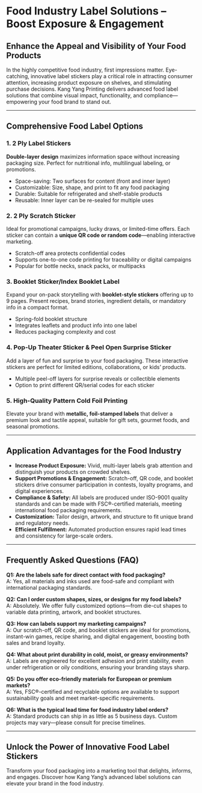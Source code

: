 # Food Industry Label Solutions – Boost Exposure & Engagement

## Enhance the Appeal and Visibility of Your Food Products

In the highly competitive food industry, first impressions matter. Eye-catching, innovative label stickers play a critical role in attracting consumer attention, increasing product exposure on shelves, and stimulating purchase decisions. Kang Yang Printing delivers advanced food label solutions that combine visual impact, functionality, and compliance—empowering your food brand to stand out.

---

## Comprehensive Food Label Options

### 1. 2 Ply Label Stickers
**Double-layer design** maximizes information space without increasing packaging size. Perfect for nutritional info, multilingual labeling, or promotions.

- Space-saving: Two surfaces for content (front and inner layer)
- Customizable: Size, shape, and print to fit any food packaging
- Durable: Suitable for refrigerated and shelf-stable products
- Reusable: Inner layer can be re-sealed for multiple uses

### 2. 2 Ply Scratch Sticker
Ideal for promotional campaigns, lucky draws, or limited-time offers. Each sticker can contain a **unique QR code or random code**—enabling interactive marketing.

- Scratch-off area protects confidential codes
- Supports one-to-one code printing for traceability or digital campaigns
- Popular for bottle necks, snack packs, or multipacks

### 3. Booklet Sticker/Index Booklet Label
Expand your on-pack storytelling with **booklet-style stickers** offering up to 9 pages. Present recipes, brand stories, ingredient details, or mandatory info in a compact format.

- Spring-fold booklet structure
- Integrates leaflets and product info into one label
- Reduces packaging complexity and cost

### 4. Pop-Up Theater Sticker & Peel Open Surprise Sticker
Add a layer of fun and surprise to your food packaging. These interactive stickers are perfect for limited editions, collaborations, or kids’ products.

- Multiple peel-off layers for surprise reveals or collectible elements
- Option to print different QR/serial codes for each sticker

### 5. High-Quality Pattern Cold Foil Printing
Elevate your brand with **metallic, foil-stamped labels** that deliver a premium look and tactile appeal, suitable for gift sets, gourmet foods, and seasonal promotions.

---

## Application Advantages for the Food Industry

- **Increase Product Exposure:** Vivid, multi-layer labels grab attention and distinguish your products on crowded shelves.
- **Support Promotions & Engagement:** Scratch-off, QR code, and booklet stickers drive consumer participation in contests, loyalty programs, and digital experiences.
- **Compliance & Safety:** All labels are produced under ISO-9001 quality standards and can be made with FSC®-certified materials, meeting international food packaging requirements.
- **Customization:** Tailor design, artwork, and structure to fit unique brand and regulatory needs.
- **Efficient Fulfillment:** Automated production ensures rapid lead times and consistency for large-scale orders.

---

## Frequently Asked Questions (FAQ)

**Q1: Are the labels safe for direct contact with food packaging?**  
A: Yes, all materials and inks used are food-safe and compliant with international packaging standards.

**Q2: Can I order custom shapes, sizes, or designs for my food labels?**  
A: Absolutely. We offer fully customized options—from die-cut shapes to variable data printing, artwork, and booklet structures.

**Q3: How can labels support my marketing campaigns?**  
A: Our scratch-off, QR code, and booklet stickers are ideal for promotions, instant-win games, recipe sharing, and digital engagement, boosting both sales and brand loyalty.

**Q4: What about print durability in cold, moist, or greasy environments?**  
A: Labels are engineered for excellent adhesion and print stability, even under refrigeration or oily conditions, ensuring your branding stays sharp.

**Q5: Do you offer eco-friendly materials for European or premium markets?**  
A: Yes, FSC®-certified and recyclable options are available to support sustainability goals and meet market-specific requirements.

**Q6: What is the typical lead time for food industry label orders?**  
A: Standard products can ship in as little as 5 business days. Custom projects may vary—please consult for precise timelines.

---

## Unlock the Power of Innovative Food Label Stickers

Transform your food packaging into a marketing tool that delights, informs, and engages. Discover how Kang Yang’s advanced label solutions can elevate your brand in the food industry.